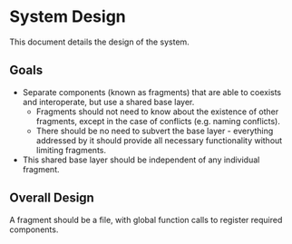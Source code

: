 # System Design

This document details the design of the system.

## Goals

- Separate components (known as fragments) that are able to coexists and interoperate, but use a shared base layer.
	- Fragments should not need to know about the existence of other fragments, except in the case of conflicts (e.g. naming conflicts).
	- There should be no need to subvert the base layer - everything addressed by it should provide all necessary functionality without limiting fragments.
- This shared base layer should be independent of any individual fragment.

## Overall Design

A fragment should be a file, with global function calls to register required components.
